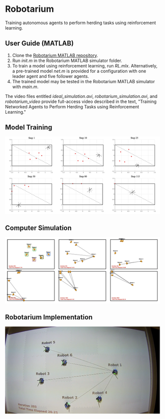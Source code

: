 # Robotarium

Training autonomous agents to perform herding tasks using reinforcement learning.

## User Guide (MATLAB)
1. Clone the [Robotarium MATLAB repository](https://github.com/robotarium/robotarium-matlab-simulator).
2. Run *init.m* in the Robotarium MATLAB simulator folder.
3. To train a model using reinforcement learning, run *RL.mlx*. Alternatively, a pre-trained model *net.m* is provided for a configuration with one leader agent and five follower agents.
4. The trained model may be tested in the Robotarium MATLAB simulator with *main.m*.

The video files entitled *ideal_simulation.avi*, *robotarium_simulation.avi*, and *robotarium_video* provide full-access video described in the text, "Training Networked Agents to Perform Herding Tasks using Reinforcement Learning." 

## Model Training
![model training](https://raw.githubusercontent.com/jonzia/Robotarium/master/Media/trainning.png)

## Computer Simulation
![computer simulation](https://raw.githubusercontent.com/jonzia/Robotarium/master/Media/simulation.png)

## Robotarium Implementation
![robotarium](https://raw.githubusercontent.com/jonzia/Robotarium/master/Media/robotarium.png)
